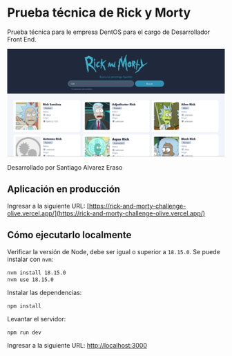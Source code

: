 # Prueba técnica de Rick y Morty

Prueba técnica para le empresa DentOS para el cargo de Desarrollador Front End.

![Screenshot](./assets/Home.png)

Desarrollado por Santiago Alvarez Eraso
## Aplicación en producción

Ingresar a la siguiente URL: [https://rick-and-morty-challenge-olive.vercel.app/](https://rick-and-morty-challenge-olive.vercel.app/)
## Cómo ejecutarlo localmente

Verificar la versión de Node, debe ser igual o superior a `18.15.0`. Se puede instalar con `nvm`:

```
nvm install 18.15.0
nvm use 18.15.0
```


Instalar las dependencias:

```
npm install
```


Levantar el servidor:

```
npm run dev
```


Ingresar a la siguiente URL: [http://localhost:3000](http://localhost:3000)

